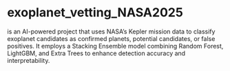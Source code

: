 # exoplanet_vetting_NASA2025
is an AI-powered project that uses NASA’s Kepler mission data to classify exoplanet candidates as confirmed planets, potential candidates, or false positives. It employs a Stacking Ensemble model combining Random Forest, LightGBM, and Extra Trees to enhance detection accuracy and interpretability.

